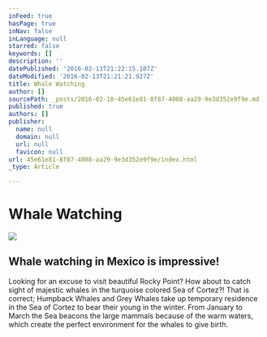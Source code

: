 ```yaml
---
inFeed: true
hasPage: true
inNav: false
inLanguage: null
starred: false
keywords: []
description: ''
datePublished: '2016-02-13T21:22:15.107Z'
dateModified: '2016-02-13T21:21:21.927Z'
title: Whale Watching
author: []
sourcePath: _posts/2016-02-10-45e61e81-8f87-4008-aa29-9e3d352e9f9e.md
published: true
authors: []
publisher:
  name: null
  domain: null
  url: null
  favicon: null
url: 45e61e81-8f87-4008-aa29-9e3d352e9f9e/index.html
_type: Article

---
```

# Whale Watching
![](https://the-grid-user-content.s3-us-west-2.amazonaws.com/211311dc-fa3f-442a-adc0-3a64c31e3ab1.jpg)

## Whale watching in Mexico is impressive!

Looking for an excuse to visit beautiful Rocky Point? How about to catch sight of majestic whales in the turquoise colored Sea of Cortez?! That is correct; Humpback Whales and Grey Whales take up temporary residence in the Sea of Cortez to bear their young in the winter. From January to March the Sea beacons the large mammals because of the warm waters, which create the perfect environment for the whales to give birth.